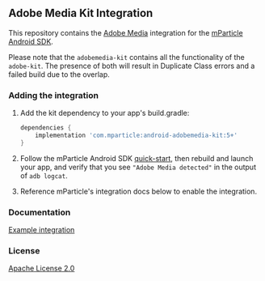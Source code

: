 ## Adobe Media Kit Integration

This repository contains the [Adobe Media](https://docs.adobe.com/content/help/en/media-analytics/using/media-overview.html) integration for the [mParticle Android SDK](https://github.com/mParticle/mparticle-android-sdk).

Please note that the `adobemedia-kit` contains all the functionality of the `adobe-kit`. The presence of both will result in Duplicate Class errors and a failed build due to the overlap. 

### Adding the integration

1. Add the kit dependency to your app's build.gradle:

    ```groovy
    dependencies {
        implementation 'com.mparticle:android-adobemedia-kit:5+'
    }
    ```
2. Follow the mParticle Android SDK [quick-start](https://github.com/mParticle/mparticle-android-sdk), then rebuild and launch your app, and verify that you see `"Adobe Media detected"` in the output of `adb logcat`.
3. Reference mParticle's integration docs below to enable the integration.

### Documentation

[Example integration](https://github.com/mParticle/mparticle-media-samples/tree/master/android-media-sample)

### License

[Apache License 2.0](http://www.apache.org/licenses/LICENSE-2.0)
